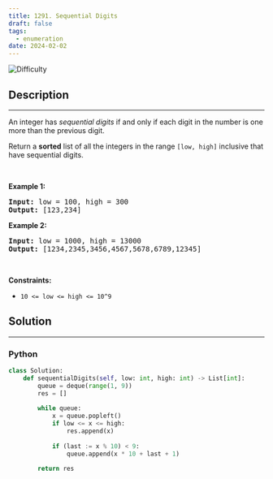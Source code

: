 ```yaml
---
title: 1291. Sequential Digits
draft: false
tags: 
  - enumeration
date: 2024-02-02
---
```


![Difficulty](https://img.shields.io/badge/Difficulty-Medium-blue.svg)

## Description

---
<p>An&nbsp;integer has <em>sequential digits</em> if and only if each digit in the number is one more than the previous digit.</p>

<p>Return a <strong>sorted</strong> list of all the integers&nbsp;in the range <code>[low, high]</code>&nbsp;inclusive that have sequential digits.</p>

<p>&nbsp;</p>
<p><strong class="example">Example 1:</strong></p>
<pre><strong>Input:</strong> low = 100, high = 300
<strong>Output:</strong> [123,234]
</pre><p><strong class="example">Example 2:</strong></p>
<pre><strong>Input:</strong> low = 1000, high = 13000
<strong>Output:</strong> [1234,2345,3456,4567,5678,6789,12345]
</pre>
<p>&nbsp;</p>
<p><strong>Constraints:</strong></p>

<ul>
	<li><code>10 &lt;= low &lt;= high &lt;= 10^9</code></li>
</ul>


## Solution

---
### Python
``` py title='sequential-digits'
class Solution:
    def sequentialDigits(self, low: int, high: int) -> List[int]:
        queue = deque(range(1, 9))
        res = []
        
        while queue:
            x = queue.popleft()
            if low <= x <= high:
                res.append(x)
            
            if (last := x % 10) < 9:
                queue.append(x * 10 + last + 1)
        
        return res


```

